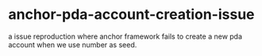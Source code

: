 # anchor-pda-account-creation-issue
a issue reproduction where anchor framework fails to create a new pda account when we use number as seed.
